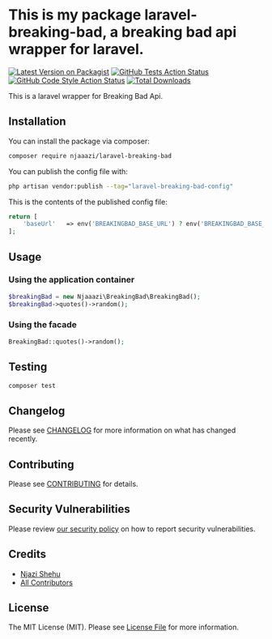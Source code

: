 # This is my package laravel-breaking-bad, a breaking bad api wrapper for laravel.

[![Latest Version on Packagist](https://img.shields.io/packagist/v/njaaazi/laravel-breaking-bad.svg?style=flat-square)](https://packagist.org/packages/njaaazi/laravel-breaking-bad)
[![GitHub Tests Action Status](https://img.shields.io/github/workflow/status/njaaazi/laravel-breaking-bad/run-tests?label=tests)](https://github.com/njaaazi/laravel-breaking-bad/actions?query=workflow%3Arun-tests+branch%3Amain)
[![GitHub Code Style Action Status](https://img.shields.io/github/workflow/status/njaaazi/laravel-breaking-bad/Check%20&%20fix%20styling?label=code%20style)](https://github.com/njaaazi/laravel-breaking-bad/actions?query=workflow%3A"Check+%26+fix+styling"+branch%3Amain)
[![Total Downloads](https://img.shields.io/packagist/dt/njaaazi/laravel-breaking-bad.svg?style=flat-square)](https://packagist.org/packages/njaaazi/laravel-breaking-bad)

This is a laravel wrapper for Breaking Bad Api.

## Installation

You can install the package via composer:

```bash
composer require njaaazi/laravel-breaking-bad
```

You can publish the config file with:

```bash
php artisan vendor:publish --tag="laravel-breaking-bad-config"
```

This is the contents of the published config file:

```php
return [
    'baseUrl'	=> env('BREAKINGBAD_BASE_URL') ? env('BREAKINGBAD_BASE_URL') : 'https://www.breakingbadapi.com/api/',
];
```


## Usage

### Using the application container

```php
$breakingBad = new Njaaazi\BreakingBad\BreakingBad();
$breakingBad->quotes()->random();
```

### Using the facade

```php
BreakingBad::quotes()->random();
```


## Testing

```bash
composer test
```

## Changelog

Please see [CHANGELOG](CHANGELOG.md) for more information on what has changed recently.

## Contributing

Please see [CONTRIBUTING](.github/CONTRIBUTING.md) for details.

## Security Vulnerabilities

Please review [our security policy](../../security/policy) on how to report security vulnerabilities.

## Credits

- [Njazi Shehu](https://github.com/njaaazi)
- [All Contributors](../../contributors)

## License

The MIT License (MIT). Please see [License File](LICENSE.md) for more information.
